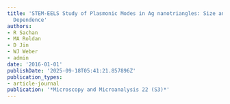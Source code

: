 ```yaml
---
title: 'STEM-EELS Study of Plasmonic Modes in Ag nanotriangles: Size and Dielectric
  Dependence'
authors:
- R Sachan
- MA Roldan
- D Jin
- WJ Weber
- admin
date: '2016-01-01'
publishDate: '2025-09-18T05:41:21.857896Z'
publication_types:
- article-journal
publication: '*Microscopy and Microanalysis 22 (S3)*'
---
```

